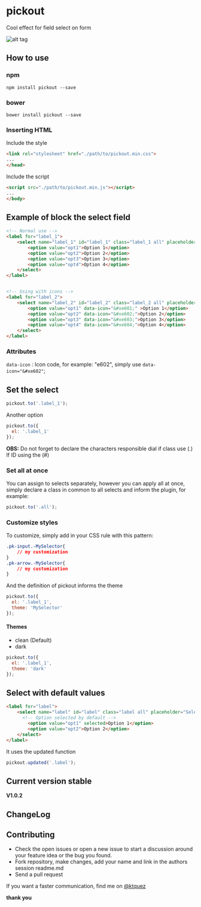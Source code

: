 # pickout
Cool effect for field select on form

![alt tag](https://cloud.githubusercontent.com/assets/8084606/14060913/ff3d6438-f350-11e5-9e95-1404418f2523.gif)

## How to use 
### npm

```shell
npm install pickout --save
```

### bower

```shell
bower install pickout --save
```

### Inserting HTML
Include the style

```html
<link rel="stylesheet" href="./path/to/pickout.min.css">
...
</head>
```

Include the script

```html
<script src="./path/to/pickout.min.js"></script>
...
</body>
```

## Example of block the select field

```html
<!-- Normal use -->
<label for="label_1">
	<select name="label_1" id="label_1" class="label_1 all" placeholder="Select to option">
		<option value="opt1">Option 1</option>
		<option value="opt2">Option 2</option>
		<option value="opt3">Option 3</option>
		<option value="opt4">Option 4</option>
	</select>		
</label>


<!-- Using with icons -->
<label for="label_2">
	<select name="label_2" id="label_2" class="label_2 all" placeholder="Select to option">
		<option value="opt1" data-icon="&#xe601;" >Option 1</option>
		<option value="opt2" data-icon="&#xe602;">Option 2</option>
		<option value="opt3" data-icon="&#xe603;">Option 3</option>
		<option value="opt4" data-icon="&#xe604;">Option 4</option>
	</select>		
</label>
```

### Attributes
`` data-icon `` : Icon code, for example: "e602", simply use ``data-icon="&#xe602"``;

## Set the select

```js
pickout.to('.label_1');
```

Another option

```js
pickout.to({
  el: '.label_1'
});
```

**OBS:** Do not forget to declare the characters responsible dial if class use (.) If ID using the (#)

### Set all at once
You can assign to selects separately, however you can apply all at once, simply declare a class in common to all selects and inform the plugin, for example:

```js
pickout.to('.all');
```

### Customize styles
To customize, simply add in your CSS rule with this pattern:<br>

```css
.pk-input.-MySelector{
	// my customization	
}
.pk-arrow.-MySelector{
	// my customization	
}
```

And the definition of pickout informs the theme

```js
pickout.to({
  el: '.label_1',
  theme: 'MySelector'
});
```

#### Themes
- clean (Default) <br>
- dark 

```js
pickout.to({
  el: '.label_1',
  theme: 'dark'
});
```

## Select with default values

```html
<label for="label">
	<select name="label" id="label" class="label all" placeholder="Select to option">
	  <!-- Option selected by default -->
		<option value="opt1" selected>Option 1</option>
		<option value="opt2">Option 2</option>
	</select>		
</label>
```

It uses the updated function

```js
pickout.updated('.label');
```

## Current version stable
**V1.0.2**

## ChangeLog

## Contributing
- Check the open issues or open a new issue to start a discussion around your feature idea or the bug you found.
- Fork repository, make changes, add your name and link in the authors session readme.md
- Send a pull request

If you want a faster communication, find me on [@ktquez](https://twitter.com/ktquez)

**thank you**
